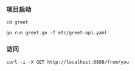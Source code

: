 
### 项目启动

```shell
cd greet

go run greet.go -f etc/greet-api.yaml

```



### 访问

```shell
curl -i -X GET http://localhost:8888/from/you
```
